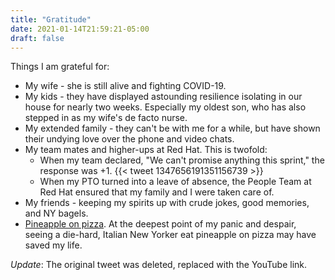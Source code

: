 ```yaml
---
title: "Gratitude"
date: 2021-01-14T21:59:21-05:00
draft: false
---
```


Things I am grateful for:
<!--more-->

- My wife - she is still alive and fighting COVID-19.
- My kids - they have displayed astounding resilience isolating in our house for nearly two weeks.
  Especially my oldest son, who has also stepped in as my wife's de facto nurse.
- My extended family - they can't be with me for a while, but have shown their undying love over
  the phone and video chats.
- My team mates and higher-ups at Red Hat. This is twofold:
  - When my team declared, "We can't promise anything this sprint," the response was +1.
    {{< tweet 1347656191351156739 >}}
  - When my PTO turned into a leave of absence, the People Team at Red Hat ensured that my family
    and I were taken care of.
- My friends - keeping my spirits up with crude jokes, good memories, and NY bagels.
- [Pineapple on pizza](https://www.youtube.com/watch?v=iP7m1_v7tGo). At the deepest point of my panic and despair, seeing a die-hard, Italian
  New Yorker eat pineapple on pizza may have saved my life.

_Update_: The original tweet was deleted, replaced with the YouTube link.
